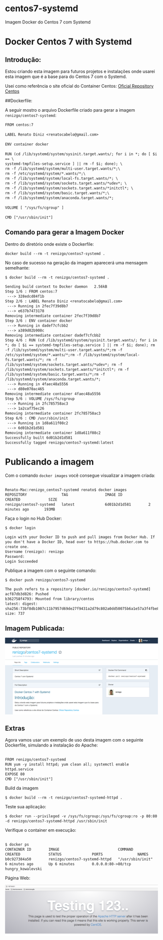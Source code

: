 # centos7-systemd
Imagem Docker do Centos 7 com Systemd


# Docker Centos 7 with Systemd

## Introdução:

Estou criando esta imagem para futuros projetos e instalações onde usarei esta imagem que é a base para do Centos 7 com o Systemd.

Usei como referência o site oficial do Container Centos: [Oficial Repository Centos](https://hub.docker.com/_/centos/)

##Dockerfile:

A seguir mostro o arquivo Dockerfile criado para gerar a imagem ```renizgo/centos7-systemd```:

```
FROM centos:7

LABEL Renato Diniz <renatocabelo@gmail.com>

ENV container docker

RUN (cd /lib/systemd/system/sysinit.target.wants/; for i in *; do [ $i == \
systemd-tmpfiles-setup.service ] || rm -f $i; done); \
rm -f /lib/systemd/system/multi-user.target.wants/*;\
rm -f /etc/systemd/system/*.wants/*;\
rm -f /lib/systemd/system/local-fs.target.wants/*; \
rm -f /lib/systemd/system/sockets.target.wants/*udev*; \
rm -f /lib/systemd/system/sockets.target.wants/*initctl*; \
rm -f /lib/systemd/system/basic.target.wants/*;\
rm -f /lib/systemd/system/anaconda.target.wants/*;

VOLUME [ "/sys/fs/cgroup" ]

CMD ["/usr/sbin/init"]
```

## Comando para gerar a Imagem Docker

Dentro do diretório onde existe o Dockerfile:

```
docker build --rm -t renizgo/centos7-systemd .
```

No caso de sucesso na geração da imagem aparecerá uma mensagem semelhante:

```
$ docker build --rm -t renizgo/centos7-systemd .
```

```
Sending build context to Docker daemon   2.56kB
Step 1/6 : FROM centos:7
 ---> 328edcd84f1b
Step 2/6 : LABEL Renato Diniz <renatocabelo@gmail.com>
 ---> Running in 2fec7f39d8b7
 ---> e637b7473178
Removing intermediate container 2fec7f39d8b7
Step 3/6 : ENV container docker
 ---> Running in dadef7cfcbb2
 ---> a389d02b908c
Removing intermediate container dadef7cfcbb2
Step 4/6 : RUN (cd /lib/systemd/system/sysinit.target.wants/; for i in *; do [ $i == systemd-tmpfiles-setup.service ] || rm -f $i; done); rm -f /lib/systemd/system/multi-user.target.wants/*;rm -f /etc/systemd/system/*.wants/*;rm -f /lib/systemd/system/local-fs.target.wants/*; rm -f /lib/systemd/system/sockets.target.wants/*udev*; rm -f /lib/systemd/system/sockets.target.wants/*initctl*; rm -f /lib/systemd/system/basic.target.wants/*;rm -f /lib/systemd/system/anaconda.target.wants/*;
 ---> Running in 4faec48a5556
 ---> d80e070ac465
Removing intermediate container 4faec48a5556
Step 5/6 : VOLUME /sys/fs/cgroup
 ---> Running in 2fc785758ac3
 ---> 1a2caf75ec26
Removing intermediate container 2fc785758ac3
Step 6/6 : CMD /usr/sbin/init
 ---> Running in 1d8a611f08c2
 ---> 6d01b2d1d581
Removing intermediate container 1d8a611f08c2
Successfully built 6d01b2d1d581
Successfully tagged renizgo/centos7-systemd:latest
```

# Publicando a imagem

Com o comando ```docker images``` você consegue visualizar a imagem criada:

```

Renato-Mac:renizgo_centos7-systemd renato$ docker images
REPOSITORY                TAG                 IMAGE ID            CREATED             SIZE
renizgo/centos7-systemd   latest              6d01b2d1d581        2 minutes ago       193MB
```

Faça o login no Hub Docker:

```
$ docker login
```

```
Login with your Docker ID to push and pull images from Docker Hub. If you don't have a Docker ID, head over to https://hub.docker.com to create one.
Username (renizgo): renizgo
Password:
Login Succeeded
```

Publique a imagem com o seguinte comando:


```
$ docker push renizgo/centos7-systemd
```
```
The push refers to a repository [docker.io/renizgo/centos7-systemd]
acf87db3d826: Pushed
b362758f4793: Mounted from library/centos
latest: digest: sha256:73bf8db1007c11b7957d69de27f9431a2d79c802a0dd50075b6a1e57a3f4fbe8 size: 737
```

## Imagem Publicada: 

![alt text](https://github.com/renizgo/centos7-systemd/blob/master/renizgo-centos7-systemd.png "renizgo/centos7-systemd")



## Extras

Agora vamos usar um exemplo de uso desta imagem com o seguinte Dockerfile, simulando a instalação do Apache:

```

FROM renizgo/centos7-systemd
RUN yum -y install httpd; yum clean all; systemctl enable httpd.service
EXPOSE 80
CMD ["/usr/sbin/init"]
```

Build da imagem
```
$ docker build --rm -t renizgo/centos7-systemd-httpd .
```

Teste sua aplicação:

```
$ docker run --privileged -v /sys/fs/cgroup:/sys/fs/cgroup:ro -p 80:80 -d renizgo/centos7-systemd-httpd /usr/sbin/init
```

Verifique o container em execução:

```

$ docker ps
CONTAINER ID        IMAGE                           COMMAND             CREATED             STATUS              PORTS                NAMES
b0c927384a50        renizgo/centos7-systemd-httpd   "/usr/sbin/init"    6 minutes ago       Up 6 minutes        0.0.0.0:80->80/tcp   hungry_kowalevski
```

Página Web:

![alt text](https://github.com/renizgo/centos7-systemd/blob/master/systemd-http.png "renizgo/systemd-http")
